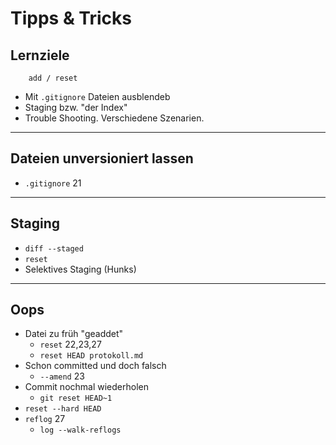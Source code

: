 # Tipps & Tricks

## Lernziele

```
    add / reset
```

 * Mit `.gitignore` Dateien ausblendeb
 * Staging bzw. "der Index"
 * Trouble Shooting.
   Verschiedene Szenarien.


_________________________________________

## Dateien unversioniert lassen
   - `.gitignore` 21
_________________________________________

## Staging

   - `diff --staged`
   - `reset`
   - Selektives Staging (Hunks)

_________________________________________

## Oops
   - Datei zu früh "geaddet"
     - `reset` 22,23,27
     - `reset HEAD protokoll.md`
   - Schon committed und doch falsch
     - `--amend` 23
   - Commit nochmal wiederholen
     - `git reset HEAD~1`
   - `reset --hard HEAD`
   - `reflog` 27
     - `log --walk-reflogs`

